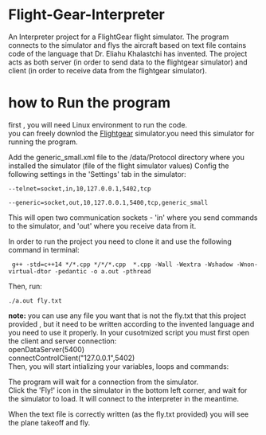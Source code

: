 # Flight-Gear-Interpreter
An Interpreter project for a FlightGear flight simulator. The program connects to the simulator and flys the aircraft based on text file contains code of the language that Dr. Eliahu Khalastchi has invented.
The project acts as both server (in order to send data to the flightgear simulator) and client (in order to receive data from the flightgear simulator).


# how to Run the program
first , you will need Linux environment to run the code.<br>
you can freely downlod the [Flightgear](https://www.flightgear.org/) simulator.you need this simulator for running the program.

Add the generic_small.xml file to the /data/Protocol directory where you installed the simulator (file of the flight simulator values)
Config the following settings in the 'Settings' tab in the simulator:

`--telnet=socket,in,10,127.0.0.1,5402,tcp` 

`--generic=socket,out,10,127.0.0.1,5400,tcp,generic_small` 

This will open two communication sockets - 'in' where you send commands to the simulator, and 'out' where you receive data from it.


In order to run the project you need to clone it and use the following command in terminal:
```
 g++ -std=c++14 */*.cpp */*/*.cpp  *.cpp -Wall -Wextra -Wshadow -Wnon-virtual-dtor -pedantic -o a.out -pthread
 ```
 Then, run:<br>
```
./a.out fly.txt 
```
**note:** you can use any file you want that is not the fly.txt that this project provided , but it need to be written according to the invented language and you need to use it properly. In your cusotmized script you must first open the client and server connection:<br>
openDataServer(5400)<br>
connectControlClient("127.0.0.1",5402)<br>
Then, you will start intializing your variables, loops and commands:<br>
 
The program will wait for a connection from the simulator.<br>
Click the 'Fly!' icon in the simulator in the bottom left corner, and wait for the simulator to load. It will connect to the interpreter in the meantime.<br>

When the text file is correctly written (as the fly.txt provided) you will see the plane takeoff and fly.<br>
 
